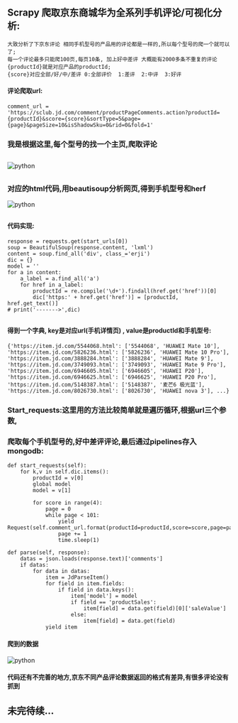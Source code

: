 
## Scrapy 爬取京东商城华为全系列手机评论/可视化分析:


    大致分析了下京东评论 相同手机型号的产品用的评论都是一样的,所以每个型号的爬一个就可以了; 
    每一个评论最多只能爬100页,每页10条, 加上好中差评 大概能有2000多条不重复的评论
    {productId}就是对应产品的productId;  
    {score}对应全部/好/中/差评 0:全部评价  1:差评  2:中评  3:好评
    
#### 评论爬取url:
    comment_url = 'https://sclub.jd.com/comment/productPageComments.action?productId={productId}&score={score}&sortType=5&page={page}&pageSize=10&isShadowSku=0&rid=0&fold=1'


###
### 我是根据这里,每个型号的找一个主页,爬取评论
##
![python](https://github.com/srp527/JD_Parse/blob/master/jd_parse/img/1.png)
## 
### 对应的html代码,用beautisoup分析网页,得到手机型号和herf
![python](https://github.com/srp527/JD_Parse/blob/master/jd_parse/img/2.png)

##
#### 代码实现:

    response = requests.get(start_urls[0])
    soup = BeautifulSoup(response.content, 'lxml')
    content = soup.find_all('div', class_='erji')
    dic = {}
    model = ''
    for a in content:
        a_label = a.find_all('a')
        for href in a_label:
            productId = re.compile('\d+').findall(href.get('href'))[0]
            dic['https:' + href.get('href')] = [productId, href.get_text()]
    # print('------->',dic)
##   
#### 得到一个字典, key是对应url(手机详情页) , value是productId和手机型号:
    {'https://item.jd.com/5544068.html': ['5544068', 'HUAWEI Mate 10'], 
    'https://item.jd.com/5826236.html': ['5826236', 'HUAWEI Mate 10 Pro'], 
    'https://item.jd.com/3888284.html': ['3888284', 'HUAWEI Mate 9'], 
    'https://item.jd.com/3749093.html': ['3749093', 'HUAWEI Mate 9 Pro'], 
    'https://item.jd.com/6946605.html': ['6946605', 'HUAWEI P20'], 
    'https://item.jd.com/6946625.html': ['6946625', 'HUAWEI P20 Pro'], 
    'https://item.jd.com/5148387.html': ['5148387', '麦芒6 极光蓝'], 
    'https://item.jd.com/8026730.html': ['8026730', 'HUAWEI nova 3'], ...}

### Start_requests:这里用的方法比较简单就是遍历循环,根据url三个参数,
### 爬取每个手机型号的,好中差评评论,最后通过pipelines存入mongodb:

    def start_requests(self):
        for k,v in self.dic.items():
            productId = v[0]   
            global model
            model = v[1]

            for score in range(4):
                page = 0
                while page < 101:
                    yield Request(self.comment_url.format(productId=productId,score=score,page=page),self.parse,dont_filter=True)
                    page += 1
                    time.sleep(1)
    
    def parse(self, response):
        datas = json.loads(response.text)['comments']
        if datas:
            for data in datas:
                item = JdParseItem()
                for field in item.fields:
                    if field in data.keys():
                        item['model'] = model
                        if field == 'productSales':
                            item[field] = data.get(field)[0]['saleValue']
                        else:
                            item[field] = data.get(field)
                yield item

#### 爬到的数据
![python](https://github.com/srp527/JD_Parse/blob/master/jd_parse/img/2.png)

#### 代码还有不完善的地方,京东不同产品评论数据返回的格式有差异,有很多评论没有抓到


## 未完待续...
